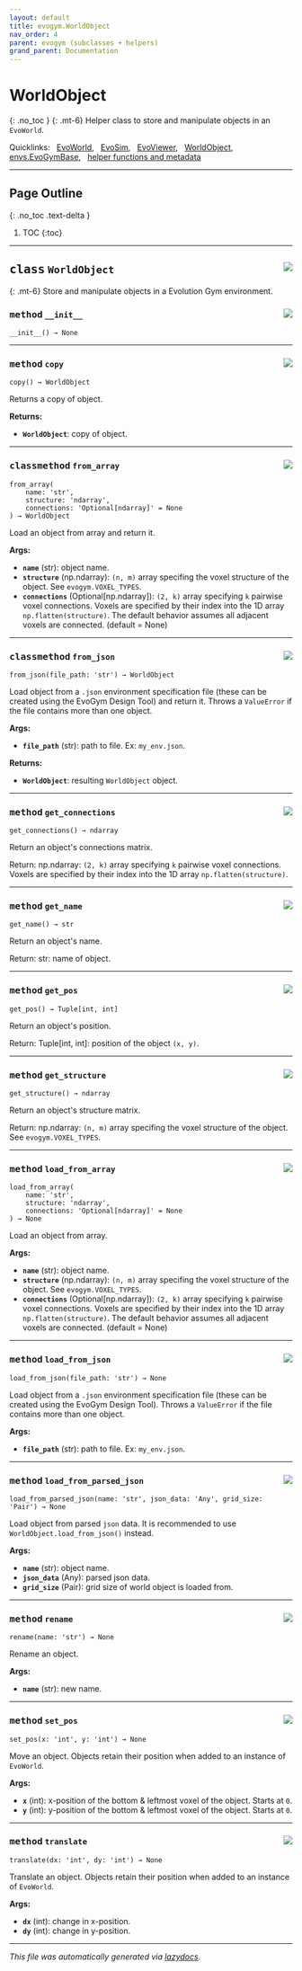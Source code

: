 ```yaml
---
layout: default
title: evogym.WorldObject
nav_order: 4
parent: evogym (subclasses + helpers)
grand_parent: Documentation
---
```


# WorldObject
{: .no_toc }
{: .mt-6}
Helper class to store and manipulate objects in an `EvoWorld`.

Quicklinks: &nbsp; [EvoWorld](world.markdown), &nbsp; [EvoSim](sim.markdown), &nbsp; [EvoViewer](viewer.markdown), &nbsp; [WorldObject](worldobject.markdown), &nbsp; [envs.EvoGymBase](base.markdown), &nbsp; [helper functions and metadata](evogym.markdown)

---

## Page Outline
{: .no_toc .text-delta }

1. TOC
{:toc}

---

<!-- markdownlint-disable -->

<!-- <a href="https://github.com/EvolutionGym/evogym/blob/main/evogym/world.py#L0"><img align="right" style="float:right;" src="https://img.shields.io/badge/-source-cccccc?style=flat-square"></a>

# <kbd>module</kbd> `world`
This module defines the EvoWorld and WorldObject classes which provide a clean interface to store and manipulate objects in a Evolution Gym environment. 

**Global Variables**
---------------
- **VOXEL_TYPES**
- **BASELINE_ENV_NAMES**


--- -->



## <kbd>class</kbd> `WorldObject` <a href="https://github.com/EvolutionGym/evogym/blob/main/evogym/world.py#L243"><img align="right" style="float:right;" src="https://img.shields.io/badge/-source-cccccc?style=flat-square"></a>
{: .mt-6}
Store and manipulate objects in a Evolution Gym environment. 



### <kbd>method</kbd> `__init__` <a href="https://github.com/EvolutionGym/evogym/blob/main/evogym/world.py#L248"><img align="right" style="float:right;" src="https://img.shields.io/badge/-source-cccccc?style=flat-square"></a>

```
__init__() → None
```








---



### <kbd>method</kbd> `copy` <a href="https://github.com/EvolutionGym/evogym/blob/main/evogym/world.py#L517"><img align="right" style="float:right;" src="https://img.shields.io/badge/-source-cccccc?style=flat-square"></a>

```
copy() → WorldObject
```

Returns a copy of object. 



**Returns:**
 
 - <b>`WorldObject`</b>:  copy of object. 

---



### <kbd>classmethod</kbd> `from_array` <a href="https://github.com/EvolutionGym/evogym/blob/main/evogym/world.py#L286"><img align="right" style="float:right;" src="https://img.shields.io/badge/-source-cccccc?style=flat-square"></a>

```
from_array(
    name: 'str',
    structure: 'ndarray',
    connections: 'Optional[ndarray]' = None
) → WorldObject
```

Load an object from array and return it. 



**Args:**
 
 - <b>`name`</b> (str):  object name. 
 - <b>`structure`</b> (np.ndarray):  `(n, m)` array specifing the voxel structure of the object. See `evogym.VOXEL_TYPES`. 
 - <b>`connections`</b> (Optional[np.ndarray]):  `(2, k)` array specifying `k` pairwise voxel connections. Voxels are specified by their index into the 1D array `np.flatten(structure)`. The default behavior assumes all adjacent voxels are connected. (default = None) 

---



### <kbd>classmethod</kbd> `from_json` <a href="https://github.com/EvolutionGym/evogym/blob/main/evogym/world.py#L257"><img align="right" style="float:right;" src="https://img.shields.io/badge/-source-cccccc?style=flat-square"></a>

```
from_json(file_path: 'str') → WorldObject
```

Load object from a `.json` environment specification file (these can be created using the EvoGym Design Tool) and return it. Throws a `ValueError` if the file contains more than one object. 



**Args:**
 
 - <b>`file_path`</b> (str):  path to file. Ex: `my_env.json`. 



**Returns:**
 
 - <b>`WorldObject`</b>:  resulting `WorldObject` object. 

---



### <kbd>method</kbd> `get_connections` <a href="https://github.com/EvolutionGym/evogym/blob/main/evogym/world.py#L474"><img align="right" style="float:right;" src="https://img.shields.io/badge/-source-cccccc?style=flat-square"></a>

```
get_connections() → ndarray
```

Return an object's connections matrix. 

Return:  np.ndarray: `(2, k)` array specifying `k` pairwise voxel connections. Voxels are specified by their index into the 1D array `np.flatten(structure)`. 

---



### <kbd>method</kbd> `get_name` <a href="https://github.com/EvolutionGym/evogym/blob/main/evogym/world.py#L508"><img align="right" style="float:right;" src="https://img.shields.io/badge/-source-cccccc?style=flat-square"></a>

```
get_name() → str
```

Return an object's name. 

Return:  str: name of object. 

---



### <kbd>method</kbd> `get_pos` <a href="https://github.com/EvolutionGym/evogym/blob/main/evogym/world.py#L490"><img align="right" style="float:right;" src="https://img.shields.io/badge/-source-cccccc?style=flat-square"></a>

```
get_pos() → Tuple[int, int]
```

Return an object's position. 

Return:  Tuple[int, int]: position of the object `(x, y)`. 

---



### <kbd>method</kbd> `get_structure` <a href="https://github.com/EvolutionGym/evogym/blob/main/evogym/world.py#L465"><img align="right" style="float:right;" src="https://img.shields.io/badge/-source-cccccc?style=flat-square"></a>

```
get_structure() → ndarray
```

Return an object's structure matrix. 

Return:  np.ndarray: `(n, m)` array specifing the voxel structure of the object. See `evogym.VOXEL_TYPES`. 

---



### <kbd>method</kbd> `load_from_array` <a href="https://github.com/EvolutionGym/evogym/blob/main/evogym/world.py#L304"><img align="right" style="float:right;" src="https://img.shields.io/badge/-source-cccccc?style=flat-square"></a>

```
load_from_array(
    name: 'str',
    structure: 'ndarray',
    connections: 'Optional[ndarray]' = None
) → None
```

Load an object from array. 



**Args:**
 
 - <b>`name`</b> (str):  object name. 
 - <b>`structure`</b> (np.ndarray):  `(n, m)` array specifing the voxel structure of the object. See `evogym.VOXEL_TYPES`. 
 - <b>`connections`</b> (Optional[np.ndarray]):  `(2, k)` array specifying `k` pairwise voxel connections. Voxels are specified by their index into the 1D array `np.flatten(structure)`. The default behavior assumes all adjacent voxels are connected. (default = None) 

---



### <kbd>method</kbd> `load_from_json` <a href="https://github.com/EvolutionGym/evogym/blob/main/evogym/world.py#L275"><img align="right" style="float:right;" src="https://img.shields.io/badge/-source-cccccc?style=flat-square"></a>

```
load_from_json(file_path: 'str') → None
```

Load object from a `.json` environment specification file (these can be created using the EvoGym Design Tool). Throws a `ValueError` if the file contains more than one object. 



**Args:**
 
 - <b>`file_path`</b> (str):  path to file. Ex: `my_env.json`. 

---



### <kbd>method</kbd> `load_from_parsed_json` <a href="https://github.com/EvolutionGym/evogym/blob/main/evogym/world.py#L367"><img align="right" style="float:right;" src="https://img.shields.io/badge/-source-cccccc?style=flat-square"></a>

```
load_from_parsed_json(name: 'str', json_data: 'Any', grid_size: 'Pair') → None
```

Load object from parsed `json` data. It is recommended to use `WorldObject.load_from_json()` instead. 



**Args:**
 
 - <b>`name`</b> (str):  object name. 
 - <b>`json_data`</b> (Any):  parsed json data. 
 - <b>`grid_size`</b> (Pair):  grid size of world object is loaded from. 

---



### <kbd>method</kbd> `rename` <a href="https://github.com/EvolutionGym/evogym/blob/main/evogym/world.py#L499"><img align="right" style="float:right;" src="https://img.shields.io/badge/-source-cccccc?style=flat-square"></a>

```
rename(name: 'str') → None
```

Rename an object. 



**Args:**
 
 - <b>`name`</b> (str):  new name. 

---



### <kbd>method</kbd> `set_pos` <a href="https://github.com/EvolutionGym/evogym/blob/main/evogym/world.py#L450"><img align="right" style="float:right;" src="https://img.shields.io/badge/-source-cccccc?style=flat-square"></a>

```
set_pos(x: 'int', y: 'int') → None
```

Move an object. Objects retain their position when added to an instance of `EvoWorld`. 



**Args:**
 
 - <b>`x`</b> (int):  x-position of the bottom & leftmost voxel of the object. Starts at `0`. 
 - <b>`y`</b> (int):  y-position of the bottom & leftmost voxel of the object. Starts at `0`. 

---



### <kbd>method</kbd> `translate` <a href="https://github.com/EvolutionGym/evogym/blob/main/evogym/world.py#L435"><img align="right" style="float:right;" src="https://img.shields.io/badge/-source-cccccc?style=flat-square"></a>

```
translate(dx: 'int', dy: 'int') → None
```

Translate an object. Objects retain their position when added to an instance of `EvoWorld`. 



**Args:**
 
 - <b>`dx`</b> (int):  change in x-position. 
 - <b>`dy`</b> (int):  change in y-position. 




---

_This file was automatically generated via [lazydocs](https://github.com/ml-tooling/lazydocs)._
